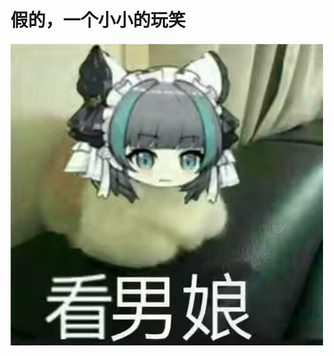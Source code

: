 # **假的，一个小小的玩笑**
![看笨蛋](https://raw.githubusercontent.com/TencentDataBank/SnowbreakTC_Server_Public/refs/heads/main/assets/Image_2041553843463445.jpg)
